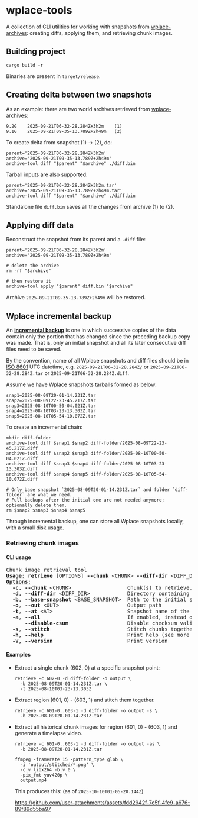 wplace-tools
===

A collection of CLI utilities for working with snapshots from [wplace-archives](https://github.com/murolem/wplace-archives): creating diffs, applying them, and retrieving chunk images.

## Building project

```shell
cargo build -r
```

Binaries are present in `target/release`.

## Creating delta between two snapshots

As an example: there are two world archives retrieved
from [wplace-archives](https://github.com/murolem/wplace-archives):

```
9.2G	2025-09-21T06-32-28.284Z+3h2m    (1)
9.1G	2025-09-21T09-35-13.789Z+2h49m   (2)
```

To create delta from snapshot (1) -> (2), do:

```shell
parent='2025-09-21T06-32-28.284Z+3h2m'
archive='2025-09-21T09-35-13.789Z+2h49m'
archive-tool diff "$parent" "$archive" ./diff.bin
```

Tarball inputs are also supported:

```shell
parent='2025-09-21T06-32-28.284Z+3h2m.tar'
archive='2025-09-21T09-35-13.789Z+2h49m.tar'
archive-tool diff "$parent" "$archive" ./diff.bin
```

Standalone file `diff.bin` saves all the changes from archive (1) to (2).

## Applying diff data

Reconstruct the snapshot from its parent and a `.diff` file:

```shell
parent='2025-09-21T06-32-28.284Z+3h2m'
archive='2025-09-21T09-35-13.789Z+2h49m'

# delete the archive
rm -rf "$archive"

# then restore it
archive-tool apply "$parent" diff.bin "$archive"
```

Archive `2025-09-21T09-35-13.789Z+2h49m` will be restored.

## Wplace incremental backup

An [**incremental backup**](https://en.wikipedia.org/wiki/Incremental_backup) is one in which successive copies of the data contain only the portion that has changed since the preceding backup copy was made. That is, only an initial snapshot and all its later consecutive diff files need to be saved.

By the convention, name of all Wplace snapshots and diff files should be in [ISO 8601](https://en.wikipedia.org/wiki/ISO_8601) UTC datetime, e.g. `2025-09-21T06-32-28.284Z/` or `2025-09-21T06-32-28.284Z.tar` or `2025-09-21T06-32-28.284Z.diff`.

Assume we have Wplace snapshots tarballs formed as below:

```shell
snap1=2025-08-09T20-01-14.231Z.tar
snap2=2025-08-09T22-23-45.217Z.tar
snap3=2025-08-10T00-50-04.021Z.tar
snap4=2025-08-10T03-23-13.303Z.tar
snap5=2025-08-10T05-54-10.072Z.tar
```

To create an incremental chain:

```shell
mkdir diff-folder
archive-tool diff $snap1 $snap2 diff-folder/2025-08-09T22-23-45.217Z.diff
archive-tool diff $snap2 $snap3 diff-folder/2025-08-10T00-50-04.021Z.diff
archive-tool diff $snap3 $snap4 diff-folder/2025-08-10T03-23-13.303Z.diff
archive-tool diff $snap4 $snap5 diff-folder/2025-08-10T05-54-10.072Z.diff

# Only base snapshot `2025-08-09T20-01-14.231Z.tar` and folder `diff-folder` are what we need.
# Full backups after the initial one are not needed anymore; optionally delete them.
rm $snap2 $snap3 $snap4 $snap5
```

Through incremental backup, one can store all Wplace snapshots locally, with a small disk usage.

### Retrieving chunk images

#### CLI usage

<pre>Chunk image retrieval tool
<u style="text-decoration-style:solid"><b>Usage:</b></u> <b>retrieve</b> [OPTIONS] <b>--chunk</b> &lt;CHUNK&gt; <b>--diff-dir</b> &lt;DIFF_DIR&gt; <b>--base-snapshot</b> &lt;BASE_SNAPSHOT&gt; <b>--out</b> &lt;OUT&gt;
<u style="text-decoration-style:solid"><b>Options:</b></u>
  <b>-c</b>, <b>--chunk</b> &lt;CHUNK&gt;                  Chunk(s) to retrieve. Format: x1-y1,x2-y2,x3-y3,... or x1-y1..x2-y2
  <b>-d</b>, <b>--diff-dir</b> &lt;DIFF_DIR&gt;            Directory containing all the consecutive .diff files
  <b>-b</b>, <b>--base-snapshot</b> &lt;BASE_SNAPSHOT&gt;  Path to the initial snapshot (tarball format)
  <b>-o</b>, <b>--out</b> &lt;OUT&gt;                      Output path
  <b>-t</b>, <b>--at</b> &lt;AT&gt;                        Snapshot name of the restoration point. If not present, use the newest one in `diff_dir`
  <b>-a</b>, <b>--all</b>                            If enabled, instead of retrieving only the target one, also retrieve all chunks prior to it
      <b>--disable-csum</b>                   Disable checksum validation. Only for debugging purposes
  <b>-s</b>, <b>--stitch</b>                         Stitch chunks together to a big image
  <b>-h</b>, <b>--help</b>                           Print help (see more with &apos;--help&apos;)
  <b>-V</b>, <b>--version</b>                        Print version</pre>

#### Examples

- Extract a single chunk (602, 0) at a specific snapshot point:

  ```shell
  retrieve -c 602-0 -d diff-folder -o output \
    -b 2025-08-09T20-01-14.231Z.tar \
    -t 2025-08-10T03-23-13.303Z
  ```

- Extract region (601, 0) - (603, 1) and stitch them together.

  ```shell
  retrieve -c 601-0..603-1 -d diff-folder -o output -s \
    -b 2025-08-09T20-01-14.231Z.tar
  ```

- Extract all historical chunk images for region (601, 0) - (603, 1) and generate a timelapse video.

  ```shell
  retrieve -c 601-0..603-1 -d diff-folder -o output -as \
    -b 2025-08-09T20-01-14.231Z.tar
  
  ffmpeg -framerate 15 -pattern_type glob \
    -i 'output/stitched/*.png' \
    -c:v libx264 -b:v 0 \
    -pix_fmt yuv420p \
    output.mp4
  ```

  This produces this: (as of `2025-10-10T01-05-20.144Z`)

  https://github.com/user-attachments/assets/fdd2942f-7c5f-4fe9-a676-89f89d55ba97